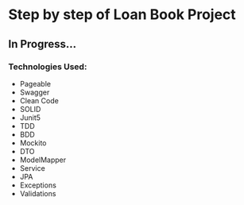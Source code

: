 <h1>Step by step of Loan Book Project</h2>
<h2>In Progress...</h2>
<h3>Technologies Used: </h3>
<ul>
 <li>Pageable</li>
<li>Swagger</li>
<li>Clean Code</li>
<li>SOLID</li>
<li>Junit5</li>
<li>TDD</li>
<li>BDD</li>
<li>Mockito</li>
<li>DTO</li>
<li>ModelMapper</li>
<li>Service</li>
<li>JPA</li>
<li>Exceptions</li>
<li>Validations</li>
</ul>

